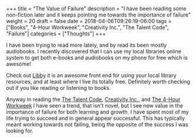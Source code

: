 +++
title = "The Value of Failure"
description = "I have been reading some non-fiction later and it keeps pointing me towards the importance of failure"
weight = 20
draft = false
date = 2018-04-06T09:26:19-06:00
tags = ["Books", "4-Hour Workweek", "Creativity Inc.", "The Talent Code", "Failure"]
categories = ["Thoughts"]
+++

I have been trying to read more lately, and by read its been mostly audiobooks. I recently discovered that I can use my local libraries online system to get both e-books and audiobooks on my phone for free which is awesome!

Check out [Libby](https://meet.libbyapp.com/) it is an awesome front end for using your local library resources, and at least where I live its totally free. Definitely worth checking out if you like reading or listening to books.

Anyway in reading the
[The Talent Code](https://amzn.to/2HduWYK),
[Creativity Inc.](https://amzn.to/2HduWYK), and
[The 4-Hour Workweek](https://amzn.to/2HduWYK)
I have seen a trend, that isn't novel, but I see new value in the importance of failure for both learning and growth. I have spent most of my life trying to succeed and in general appear successful. This has typically meant working towards not failing, being the opposite of the success I was looking for.
